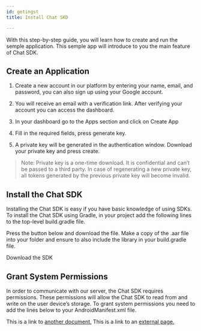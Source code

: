 ```yaml
---
id: getingst
title: Install Chat SKD

---
```

With this step-by-step guide, you will learn how to create and run the semple application. This semple app will introduce to you the main feature of Chat SDK. 

## Create an Application ##


<ol>
<p>
<li>Create a new account in our platform by entering your name, email, and password, you can also sign up using your Google account. 
</li>
</p>
<p>
 <li>You will receive an email with a verification link. After verifying your account you can access the dashboard.
</li>
</p>
 <li>In your dashboard go to the Apps section and click on Create App 
</li>
<p>
<li>Fill in the required fields, press generate key. 
</li>
</p>
 <li>A private key will be generated in the authentication window. Download your private key and press create.
</li>
</ol>

> Note: Private key is a one-time download. It is confidential and can’t be passed to a third party. In case of regenerating a new private key, all tokens generated by the previous private key will become invalid.

## Install the Chat SDK ## 


Installing the Chat SDK is easy if you have basic knowledge of using SDKs.
To install the Chat SDK using  Gradle, in your project add the following lines to the top-level build.gradle file.

Press the button below and download the file. Make a copy of the .aar  file into your folder and ensure to also include the library in your  build.gradle file.

Download the SDK

## Grant System Permissions  ##

In order to communicate with our server, the Chat SDK requires permissions. These permissions will allow the Chat SDK to read from and write on the user device’s storage.  To grant system permissions you need to add the lines below to your  AndroidManifest.xml file.




This is a link to [another document.](doc3.md) This is a link to an [external page.](http://www.example.com/)
